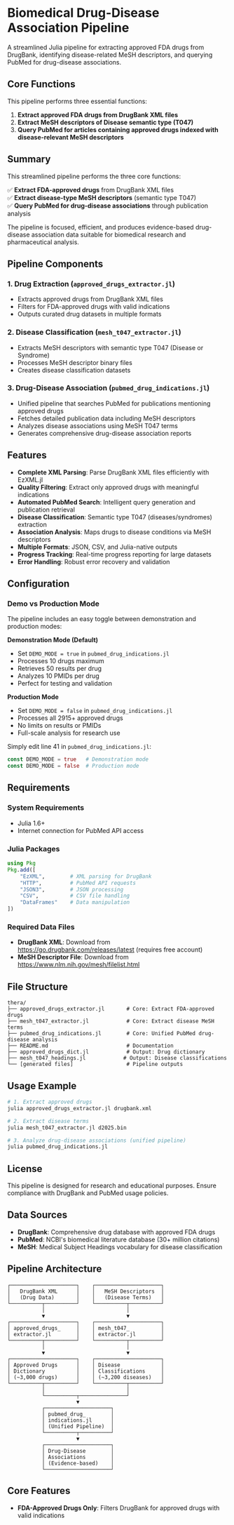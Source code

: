 # Biomedical Drug-Disease Association Pipeline

A streamlined Julia pipeline for extracting approved FDA drugs from DrugBank, identifying disease-related MeSH descriptors, and querying PubMed for drug-disease associations.

## Core Functions

This pipeline performs three essential functions:

1. **Extract approved FDA drugs from DrugBank XML files**
2. **Extract MeSH descriptors of Disease semantic type (T047)**  
3. **Query PubMed for articles containing approved drugs indexed with disease-relevant MeSH descriptors**

## Summary

This streamlined pipeline performs the three core functions:

✅ **Extract FDA-approved drugs** from DrugBank XML files  
✅ **Extract disease-type MeSH descriptors** (semantic type T047)  
✅ **Query PubMed for drug-disease associations** through publication analysis

The pipeline is focused, efficient, and produces evidence-based drug-disease association data suitable for biomedical research and pharmaceutical analysis.

## Pipeline Components

### 1. Drug Extraction (`approved_drugs_extractor.jl`)
- Extracts approved drugs from DrugBank XML files
- Filters for FDA-approved drugs with valid indications
- Outputs curated drug datasets in multiple formats

### 2. Disease Classification (`mesh_t047_extractor.jl`)
- Extracts MeSH descriptors with semantic type T047 (Disease or Syndrome)
- Processes MeSH descriptor binary files
- Creates disease classification datasets

### 3. Drug-Disease Association (`pubmed_drug_indications.jl`)
- Unified pipeline that searches PubMed for publications mentioning approved drugs
- Fetches detailed publication data including MeSH descriptors
- Analyzes disease associations using MeSH T047 terms
- Generates comprehensive drug-disease association reports

## Features

- **Complete XML Parsing**: Parse DrugBank XML files efficiently with EzXML.jl
- **Quality Filtering**: Extract only approved drugs with meaningful indications  
- **Automated PubMed Search**: Intelligent query generation and publication retrieval
- **Disease Classification**: Semantic type T047 (diseases/syndromes) extraction
- **Association Analysis**: Maps drugs to disease conditions via MeSH descriptors
- **Multiple Formats**: JSON, CSV, and Julia-native outputs
- **Progress Tracking**: Real-time progress reporting for large datasets
- **Error Handling**: Robust error recovery and validation

## Configuration

### Demo vs Production Mode

The pipeline includes an easy toggle between demonstration and production modes:

**Demonstration Mode (Default)**
- Set `DEMO_MODE = true` in `pubmed_drug_indications.jl`
- Processes 10 drugs maximum
- Retrieves 50 results per drug
- Analyzes 10 PMIDs per drug
- Perfect for testing and validation

**Production Mode** 
- Set `DEMO_MODE = false` in `pubmed_drug_indications.jl`
- Processes all 2915+ approved drugs
- No limits on results or PMIDs
- Full-scale analysis for research use

Simply edit line 41 in `pubmed_drug_indications.jl`:
```julia
const DEMO_MODE = true   # Demonstration mode
const DEMO_MODE = false  # Production mode
```

## Requirements

### System Requirements
- Julia 1.6+
- Internet connection for PubMed API access

### Julia Packages
```julia
using Pkg
Pkg.add([
    "EzXML",        # XML parsing for DrugBank
    "HTTP",         # PubMed API requests  
    "JSON3",        # JSON processing
    "CSV",          # CSV file handling
    "DataFrames"    # Data manipulation
])
```

### Required Data Files
- **DrugBank XML**: Download from https://go.drugbank.com/releases/latest (requires free account)
- **MeSH Descriptor File**: Download from https://www.nlm.nih.gov/mesh/filelist.html

## File Structure

```
thera/
├── approved_drugs_extractor.jl       # Core: Extract FDA-approved drugs
├── mesh_t047_extractor.jl            # Core: Extract disease MeSH terms
├── pubmed_drug_indications.jl        # Core: Unified PubMed drug-disease analysis
├── README.md                         # Documentation
├── approved_drugs_dict.jl            # Output: Drug dictionary
├── mesh_t047_headings.jl            # Output: Disease classifications
└── [generated files]                 # Pipeline outputs
```

## Usage Example

```bash
# 1. Extract approved drugs
julia approved_drugs_extractor.jl drugbank.xml

# 2. Extract disease terms  
julia mesh_t047_extractor.jl d2025.bin

# 3. Analyze drug-disease associations (unified pipeline)
julia pubmed_drug_indications.jl
```

## License

This pipeline is designed for research and educational purposes.
Ensure compliance with DrugBank and PubMed usage policies.

## Data Sources

- **DrugBank**: Comprehensive drug database with approved FDA drugs
- **PubMed**: NCBI's biomedical literature database (30+ million citations)
- **MeSH**: Medical Subject Headings vocabulary for disease classification

## Pipeline Architecture

```
┌─────────────────────┐    ┌─────────────────────┐
│   DrugBank XML      │    │   MeSH Descriptors  │
│   (Drug Data)       │    │   (Disease Terms)   │
└──────────┬──────────┘    └──────────┬──────────┘
           │                          │
           ▼                          ▼
┌─────────────────────┐    ┌─────────────────────┐
│ approved_drugs_     │    │ mesh_t047_          │
│ extractor.jl        │    │ extractor.jl        │
└──────────┬──────────┘    └──────────┬──────────┘
           │                          │
           ▼                          ▼
┌─────────────────────┐    ┌─────────────────────┐
│ Approved Drugs      │    │ Disease             │
│ Dictionary          │    │ Classifications     │
│ (~3,000 drugs)      │    │ (~3,200 diseases)   │
└──────────┬──────────┘    └──────────┬──────────┘
           │                          │
           └──────────┬───────────────┘
                      ▼
           ┌─────────────────────┐
           │ pubmed_drug_        │
           │ indications.jl      │
           │ (Unified Pipeline)  │
           └──────────┬──────────┘
                      ▼
           ┌─────────────────────┐
           │ Drug-Disease        │
           │ Associations        │
           │ (Evidence-based)    │
           └─────────────────────┘
```

## Core Features

- **FDA-Approved Drugs Only**: Filters DrugBank for approved drugs with valid indications
